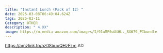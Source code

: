 ```yaml
---
title: "Instant Lunch (Pack of 12) "
date: 2025-03-08T06:49:04.624Z
tags: 2025-03-11
Category: OTHER
description: " 4.XX"
image: https://m.media-amazon.com/images/I/91uMP0uU4HL._SX679_PIbundle-12,TopRight,0,0_AA679SH20_.jpg
---
```

https://amzlink.to/az0SbuoQHzFzm   AD